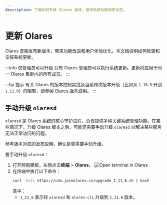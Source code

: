```yaml
---
description: 了解如何升级 Olares 版本，保持系统功能和安全性。
---
```

# 更新 Olares

Olares 定期发布新版本，带来功能改进和用户体验优化。本文档说明如何检查和安装系统更新。

:::info 仅管理员可以升级
只有 Olares 管理员可以执行系统更新。更新将应用于同一 Olares 集群内的所有成员。
:::

:::tip 提示
有关 Olares 的版本控制实践及当前跨次版本升级（比如从 `1.10.5` 升到 `1.11.0`）的限制，请参阅 [Olares 版本说明](../../../developer/install/versioning.md)。
:::


## 手动升级 `olaresd`

`olaresd` 是 Olares 系统的核心守护进程，负责提供多种关键系统管理功能。在某些情况下，升级 Olares 版本之后，可能还需要手动升级 `olaresd` 以解决某些服务无法正常访问的问题。

参考版本对应的[发布说明](https://github.com/beclab/Olares/releases/)，确认是否需要手动升级。

要手动升级 `olaresd`：

1. 打开控制面板，左侧点击**终端** > **Olares**。
   ![Open terminal in Olares](/images/zh/manual/tasks/olares-terminal-in-control-hub.png#bordered)
2. 在终端中执行以下命令：
   ```bash
   curl -SsfL https://cdn.joinolares.cn/upgrade_1_11_6.sh | bash -
   ```
   其中：
   - `1_11_6` 表示将 `olaresd` 和 `olares-cli` 升级到 `1.11.6` 版本。